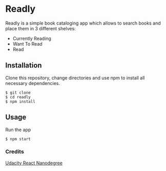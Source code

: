 # Readly

Readly is a simple book cataloging app which allows to search books and place them in 3 different shelves:

- Currently Reading
- Want To Read
- Read

## Installation

Clone this repository, change directories and use npm to install all necessary dependencies.

```
$ git clone
$ cd readly
$ npm install
```

## Usage

Run the app

```
$ npm start
```

### Credits

[Udacity React Nanodegree](https://www.udacity.com/course/react-nanodegree--nd019)
